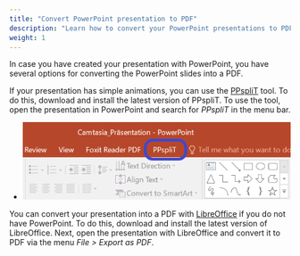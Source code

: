 ```yaml
---
title: "Convert PowerPoint presentation to PDF"
description: "Learn how to convert your PowerPoint presentations to PDF format for use with our software."
weight: 1
---
```


In case you have created your presentation with PowerPoint, you have several options for converting the PowerPoint slides into a PDF.

If your presentation has simple animations, you can use the [PPspliT](https://www.maxonthenet.altervista.org/ppsplit.php "_blank") tool. To do this, download and install the latest version of PPspliT. To use the tool, open the presentation in PowerPoint and search for *PPspliT* in the menu bar.
- ![PPspliT Menü](images/ppsplit.png)

You can convert your presentation into a PDF with [LibreOffice](https://de.libreoffice.org/download/download/ "_blank") if you do not have PowerPoint. To do this, download and install the latest version of LibreOffice. Next, open the presentation with LibreOffice and convert it to PDF via the menu *File > Export as PDF*.